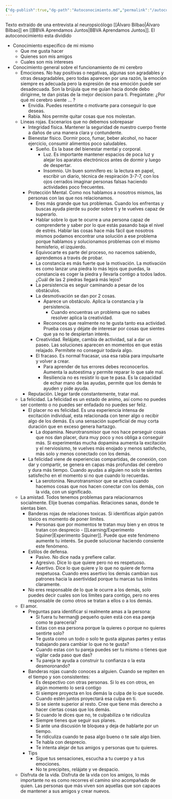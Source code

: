 ```yaml
---
{"dg-publish":true,"dg-path":"Autoconocimiento.md","permalink":"/autoconocimiento/","created":"2024-05-27T21:22","updated":"2024-05-28T10:23"}
---
```


Texto extraído de una entrevista al neuropsicólogo [[Álvaro Bilbao\|Álvaro Bilbao]] en [[BBVA Aprendamos Juntos\|BBVA Aprendamos Juntos]].
El autoconocimiento esta dividido
- Conocimiento específico de mi mismo
   - Que me gusta hacer
   - Quienes son mis amigos
   - Cuales son mis intereses
- Conocimiento general sobre el funcionamiento de mi cerebro
   - Emociones. No hay positivas o negativas, algunas son agradables y otras desagradables, pero todas aparecen por una razón, la emoción siempre es adecuada pero la expresión de esa emoción puede ser desadecuada. Son la brújula que me guían hacia donde debo dirigirme, te dan pistas de la mejor decision para ti. Pregúntate: ¿Por qué mi cerebro siente ... ?
      - Envidia. Puedes resentirte o motivarte para conseguir lo que deseas.
      - Rabia. Nos permite quitar cosas que nos molestan.
   - Lineas rojas. Escenarios que no debemos sobrepasar
      - Integridad física. Mantener la seguridad de nuestro cuerpo frente a daños de una manera clara y contundente.
      - Bienestar físico. Dormir poco, fumar, beber alcohol, no hacer ejercicio, consumir alimentos poco saludables.
         - Sueño. Es la base del bienestar mental y corporal. 
            - Luz. Es importante mantener espacios de poca luz y alejar los aparatos electrónicos antes de dormir y luego de despertar. 
            - Insomnio. Un buen somnífero es: la lectura en papel, escribir un diario, técnica de respiración 3-7-7, con los ojos cerrados imaginar personas falsas haciendo actividades poco frecuentes.
      - Protección Mental. Como nos hablamos a nosotros mismos, las personas con las que nos relacionamos.
         - Eres más grande que tus problemas. Cuando los enfrentas y buscas ayuda pierde su poder sobre ti y te vuelves capaz de superarlo.
         - Hablar sobre lo que te ocurre a una persona capaz de comprenderte y saber por lo que estás pasando baja el nivel de estrés. Hablar las cosas hace más fácil que nosotros mismos podamos encontrar una solución a ese problema porque hablamos y solucionamos problemas con el mismo hemisferio, el izquierdo.
         - Equivocarte es parte del proceso, no nacemos sabiendo, aprendemos a través de probar.
         - La constancia es más fuerte que la motivación. La motivación es como lanzar una piedra lo más lejos que puedas, la constancia es coger la piedra y llevarla contigo a todos lados. ¿Cuál de las 2 piedras llegará más lejos?
         - La persistencia es seguir caminando a pesar de los obstáculos.
         - La desmotivación se dan por 2 cosas.
            - Aparece un obstáculo. Aplica la constancia y la persistencia.
               - Cuando encuentras un problema que no sabes resolver aplica la creatividad.
            - Reconoces que realmente no te gusta tanto esa actividad. Prueba cosas y déjate de interesar por cosas que sientes que ya no te despiertan interés.
         - Creatividad. Relájate, cambia de actividad, sal a dar un paseo. Las soluciones aparecen en momentos en que estás relajado. Permítete no conseguir todavía algo.
         - El fracaso. Es normal fracasar, usa esa rabia para impulsarte y volver a crear.
            - Para aprender de tus errores debes reconocerlos. Aumenta la autoestima y permite reparar lo que sale mal.
            - Resiliencia no es resistir lo que te pasa. Es la capacidad de echar mano de las ayudas, permite que los demás te ayuden y pide ayuda.
      - Reputación. Llegar tarde constantemente, tratar mal.
   - La felicidad. La felicidad es un estado de animo, así como no puedes ser contento o no puedes ser enfadado no puedes ser feliz.
      - El placer no es felicidad. Es una experiencia intensa de excitación individual, esta relacionada con tener algo o recibir algo de los demás. Es una sensación superficial de muy corta duración que en exceso genera hartazgo.
         - La dopamina. Neurotransmisor que nos hace perseguir cosas que nos dan placer, dura muy poco y nos obliga a conseguir más. Si experimentas mucha dopamina aumenta la excitación y el nerviosismo, te vuelves más enojado y menos satisfecho, más solo y menos conectado con los demás.
      - La felicidad viene de experiencias compartidas, de conexión, con dar y compartir, se genera en capas más profundas del cerebro y dura más tiempo. Cuando ayudas a alguien no solo te sientes satisfecho en el momento si no que cuando lo recuerdas.
         - La serotonina. Neurotransmisor que se activa cuando hacemos cosas que nos hacen conectar con los demás, con la vida, con un significado.
   - La amistad. Todos tenemos problemas para relacionarnos socialmente. Elije buenas compañías. Relaciones sanas, donde te sientas bien.
      - Banderas rojas de relaciones toxicas. Si identificas algún patrón tóxico es momento de poner límites.
         - Personas que por momentos te tratan muy bien y en otros te tratan con desprecio - [[Learning/Experimento Squiner\|Experimento Squiner]]. Puede que este fenómeno aumente tu interés. Se puede solucionar haciendo consiente este fenómeno.
      - Estilos de defensa.
         - Pasivo. No dice nada y prefiere callar.
         - Agresivo. Dice lo que quiere pero no es respetuoso.
         - Asertivo. Dice lo que quiere y lo que no quiere de forma respetuosa. Cuando eres asertivo los demás cambian sus patrones hacia la asertividad porque tu marcas tus límites claramente.
      - No eres responsable de lo que le ocurre a los demás, solo puedes decir cuales son los límites para contigo, pero no eres responsable de como otros se tratan a ellos o a los demás.
   - El amor. 
      - Preguntas para identificar si realmente amas a la persona:
         - Si fuera tu herman@ pequeño quien está con esa pareja como te parecería?
         - Estas con esa persona porque la quieres o porque no quieres sentirte solo?
         - Te gusta como un todo o solo te gusta algunas partes y estas trabajando para cambiar lo que no te gusta?
         - Cuando estas con tu pareja puedes ser tu mismo o tienes que vigilar cada paso que das?
         - Tu pareja te ayuda a construir tu confianza o la esta desmoronando?
      - Banderas rojas cuando conoces a alguien. Cuando se repiten en el tiempo y son consistentes:
         - Es despectivo con otras personas. Si lo es con otros, en algún momento lo será contigo
         - Si siempre proyecta en los demás la culpa de lo que sucede. Cuando estén juntos proyectará esa culpa en ti.
         - Si se siente superior al resto. Cree que tiene más derecho a hacer ciertas cosas que los demás.
         - Si cuando le dices que no, te culpabiliza o te ridiculiza
         - Siempre tienes que seguir sus planes.
         - Si ante una discusión te bloquea y deja de hablarte por un tiempo.
         - Te ridiculiza cuando te pasa algo bueno o te sale algo bien.
         - Te habla con desprecio.
         - Te intenta alejar de tus amigos y personas que tu quieres.
      - Tips
         - Sigue tus sensaciones, escucha a tu cuerpo y a tus emociones.
         - No te precipites, relájate y ve despacio.
   - Disfruta de la vida. Disfruta de la vida con los amigos, lo más importante no es como recorres el camino sino acompañado de quien. Las personas que más viven son aquellas que son capaces de mantener a sus amigos y crear nuevos.